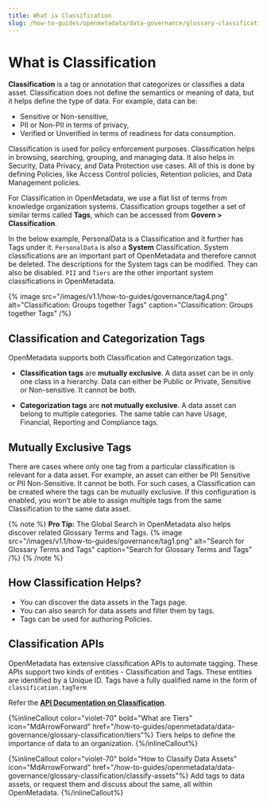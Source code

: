 ```yaml
---
title: What is Classification
slug: /how-to-guides/openmetadata/data-governance/glossary-classification/classification
---
```


# What is Classification

**Classification** is a tag or annotation that categorizes or classifies a data asset. Classification does not define the semantics or meaning of data, but it helps define the type of data. For example, data can be:
- Sensitive or Non-sensitive, 
- PII or Non-PII in terms of privacy, 
- Verified or Unverified in terms of readiness for data consumption.

Classification is used for policy enforcement purposes. Classification helps in browsing, searching, grouping, and managing data. It also helps in Security, Data Privacy, and Data Protection use cases. All of this is done by defining Policies, like Access Control policies, Retention policies, and Data Management policies.

For Classification in OpenMetadata, we use a flat list of terms from knowledge organization systems. Classification groups together a set of similar terms called **Tags**, which can be accessed from **Govern > Classification**. 

In the below example, PersonalData is a Classification and it further has Tags under it. `PersonalData` is also a **System** Classification. System classifications are an important part of OpenMetadata and therefore cannot be deleted. The descriptions for the System tags can be modified. They can also be disabled. `PII` and `Tiers` are the other important system classifications in OpenMetadata.

{% image
src="/images/v1.1/how-to-guides/governance/tag4.png"
alt="Classification: Groups together Tags"
caption="Classification: Groups together Tags"
/%}

## Classification and Categorization Tags

OpenMetadata supports both Classification and Categorization tags.
- **Classification tags** are **mutually exclusive**. A data asset can be in only one class in a hierarchy. Data can either be Public or Private, Sensitive or Non-sensitive. It cannot be both.

- **Categorization tags** are **not mutually exclusive**. A data asset can belong to multiple categories. The same table can have Usage, Financial, Reporting and Compliance tags.

## Mutually Exclusive Tags

There are cases where only one tag from a particular classification is relevant for a data asset. For example, an asset can either be PII Sensitive or PII Non-Sensitive. It cannot be both. For such cases, a Classification can be created where the tags can be mutually exclusive. If this configuration is enabled, you won’t be able to assign multiple tags from the same Classification to the same data asset.

{% note %}
**Pro Tip:** The Global Search in OpenMetadata also helps discover related Glossary Terms and Tags.
{% image
src="/images/v1.1/how-to-guides/governance/tag1.png"
alt="Search for Glossary Terms and Tags"
caption="Search for Glossary Terms and Tags"
/%}
{% /note %}

## How Classification Helps?

- You can discover the data assets in the Tags page.
- You can also search for data assets and filter them by tags.
- Tags can be used for authoring Policies.

## Classification APIs

OpenMetadata has extensive classification APIs to automate tagging. These APIs support two kinds of entities - Classification and Tags. These entities are identified by a Unique ID. Tags have a fully qualified name in the form of `classification.tagTerm`

Refer the **[API Documentation on Classification](https://sandbox.open-metadata.org/docs#tag/Classifications)**.

{%inlineCallout
  color="violet-70"
  bold="What are Tiers"
  icon="MdArrowForward"
  href="/how-to-guides/openmetadata/data-governance/glossary-classification/tiers"%}
  Tiers helps to define the importance of data to an organization.
{%/inlineCallout%}

{%inlineCallout
  color="violet-70"
  bold="How to Classify Data Assets"
  icon="MdArrowForward"
  href="/how-to-guides/openmetadata/data-governance/glossary-classification/classify-assets"%}
  Add tags to data assets, or request them and discuss about the same, all within OpenMetadata.
{%/inlineCallout%}